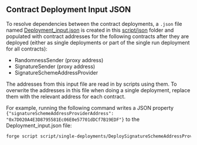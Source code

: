 ## Contract Deployment Input JSON

To resolve dependencies between the contract deployments, a `.json` file named [Deployment_input.json](script/json/Deployment_input.json) is created in this [script/json](script/json) folder and populated with contract addresses for the following contracts after they are deployed (either as single deployments or part of the single run deployment for all contracts):
* RandomnessSender (proxy address)
* SignatureSender (proxy address)
* SignatureSchemeAddressProvider

The addresses from this input file are read in by scripts using them. To overwrite the addresses in this file when doing a single deployment, replace them with the relevant address for each contract.

For example, running the following command writes a JSON property `{"signatureSchemeAddressProviderAddress": "0x7D020A4E3D8795581Ec06E0e57701dDCf7B19EDF"}` to the Deployment_input.json file:

```bash
forge script script/single-deployments/DeploySignatureSchemeAddressProvider.s.sol:DeploySignatureSchemeAddressProvider --rpc-url $RPC_URL --private-key $PRIVATE_KEY --broadcast --slow 
```